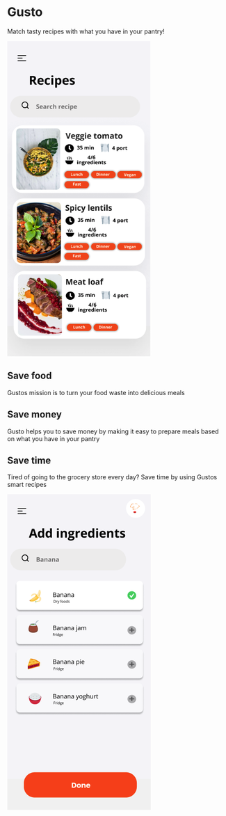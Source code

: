# Gusto 

Match tasty recipes with what you have in your pantry!

![Recipes - Home](src/pictures/home.png)

## Save food

Gustos mission is to turn your food waste into delicious meals

## Save money

Gusto helps you to save money by making it easy to prepare meals based on what you have in your pantry

## Save time

Tired of going to the grocery store every day? Save time by using Gustos smart recipes

![My pantry - Add ingredients](https://github.com/jennymag/gusto/blob/main/src/pictures/add%20ingr.png)
